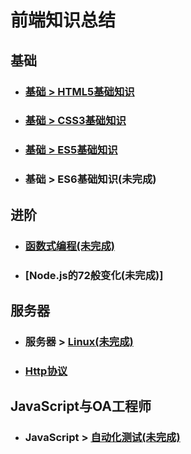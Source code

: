 
# 前端知识总结

## 基础

* ### [基础 > HTML5基础知识](https://github.com/bestAya/Metamorphosis-/blob/master/html/Html.md)
* ### [基础 > CSS3基础知识](https://github.com/bestAya/Metamorphosis-/blob/master/css/CSS3.md)
* ### [基础 > ES5基础知识](https://github.com/bestAya/Metamorphosis-/blob/master/javascript/ES5/index.md)
* ### 基础 > ES6基础知识(未完成)

## 进阶

* ### [函数式编程(未完成)](https://github.com/bestAya/Metamorphosis-/blob/master/javascript/functional/index.md)
* ### [Node.js的72般变化(未完成)]

## 服务器

* ### 服务器 > [Linux(未完成)](https://github.com/bestAya/Metamorphosis-/blob/master/linux/index.md)
* ### [Http协议](https://github.com/bestAya/Metamorphosis-/blob/master/http/index.md)

## JavaScript与OA工程师

* ### JavaScript > [自动化测试(未完成)](https://github.com/bestAya/Metamorphosis-/blob/master/javascript/measurement/QAtest.md)
